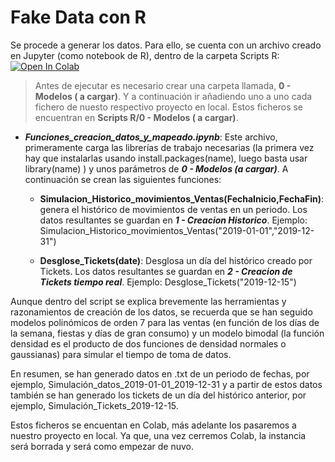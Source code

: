 # Fake Data con R

Se procede a generar los datos. Para ello, se cuenta con un
 archivo creado en Jupyter (como notebook de R),  dentro de la carpeta Scripts R:
 [![Open In Colab](https://colab.research.google.com/assets/colab-badge.svg)](https://colab.research.google.com/github/VERLAR/prevision-dia-tiempo-real/blob/master/0.%20Pasos%20previos/1.%20Generando%20datos/Scripts%20R/Funciones_creacion_datos_y_mapeado.ipynb)
 > Antes de ejecutar es necesario crear una carpeta llamada, **0 - Modelos ( a cargar)**. Y a continuación ir añadiendo uno a uno cada fichero de nuesto respectivo proyecto en local. Estos ficheros se encuentran en **Scripts R/0 - Modelos ( a cargar)**.

 -  _**Funciones_creacion_datos_y_mapeado.ipynb**_: Este archivo, primeramente carga las librerías de trabajo necesarias
  (la primera vez hay que instalarlas usando install.packages(name), luego basta usar library(name) ) y unos parámetros de
   _**0 - Modelos (a cargar)**_. A continuación se crean las
  siguientes funciones:
  
       - __Simulacion_Historico_movimientos_Ventas(FechaInicio,FechaFin)__: genera el
              histórico de movimientos de ventas en un periodo. Los datos resultantes se guardan en 
              **_1 - Creacion Historico_**. Ejemplo:
              Simulacion_Historico_movimientos_Ventas("2019-01-01","2019-12-31")
              
       - __Desglose_Tickets(date)__: Desglosa un día del histórico creado por Tickets. Los datos
             resultantes se guardan en _**2 - Creacion de Tickets tiempo real**_. Ejemplo: 
              Desglose_Tickets("2019-12-15")              


           
  Aunque dentro del script se explica brevemente las herramientas y razonamientos de creación de
    los datos, se recuerda que se han seguido modelos polinómicos de orden 7 para las ventas (en
     función de los días de la semana, fiestas y días de gran consumo) y un modelo
    bimodal (la función densidad es el producto de dos funciones de densidad normales o gaussianas)
    para simular el tiempo de toma de datos.
 
En resumen, se han generado datos en .txt de un periodo de fechas,
por ejemplo, Simulación_datos_2019-01-01_2019-12-31 y a partir de estos datos también se han generado los tickets de un día del histórico anterior, por ejemplo, Simulación_Tickets_2019-12-15.

Estos ficheros se encuentan en Colab, más adelante los pasaremos a nuestro proyecto en local. Ya que, una vez cerremos Colab, la instancia será borrada y será como empezar de nuvo.